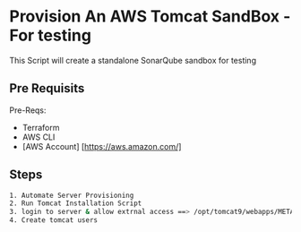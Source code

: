 # Provision An AWS Tomcat SandBox - For testing

This Script will create a standalone SonarQube sandbox for testing

## Pre Requisits
Pre-Reqs:
* Terraform 
* AWS CLI
* [AWS Account] [https://aws.amazon.com/]

## Steps
``` sh
1. Automate Server Provisioning
2. Run Tomcat Installation Script
3. login to server & allow extrnal access ==> /opt/tomcat9/webapps/META-INF/context.xml
4. Create tomcat users
```